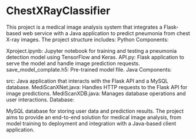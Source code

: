 # ChestXRayClassifier
This project is a medical image analysis system that integrates a Flask-based web service with a Java application to predict pneumonia from chest X-ray images. The project structure includes:
Python Components:

Xproject.ipynb: Jupyter notebook for training and testing a pneumonia detection model using TensorFlow and Keras.
API.py: Flask application to serve the model and handle image prediction requests.
save_model_complate.h5: Pre-trained model file.
Java Components:

src: Java application that interacts with the Flask API and a MySQL database.
MediScanXNet.java: Handles HTTP requests to the Flask API for image predictions.
MediScanXDB.java: Manages database operations and user interactions.
Database:

MySQL database for storing user data and prediction results.
The project aims to provide an end-to-end solution for medical image analysis, from model training to deployment and integration with a Java-based client application.

